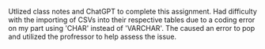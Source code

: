 Utlized class notes and ChatGPT to complete this assignment. Had difficulty with the importing of CSVs into their respective tables due to a coding error on my part using 'CHAR' instead of 'VARCHAR'. The caused an error to pop and utilized the profressor to help assess the issue.
